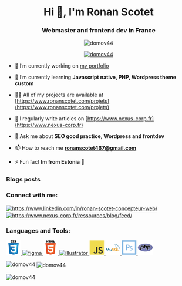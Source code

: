 <h1 align="center">Hi 👋, I'm Ronan Scotet</h1>
<h3 align="center">Webmaster and frontend dev in France</h3>

<p align="center"> <img src="https://media.tenor.com/GfSX-u7VGM4AAAAC/coding.gif" alt="domov44" /> </p>

<p align="center"> <a href="https://github.com/ryo-ma/github-profile-trophy"><img src="https://github-profile-trophy.vercel.app/?username=domov44" alt="domov44" /></a> </p>

- 🔭 I’m currently working on [my portfolio](https://www.ronanscotet.com/)

- 🌱 I’m currently learning **Javascript native, PHP, Wordpress theme custom**

- 👨‍💻 All of my projects are available at [https://www.ronanscotet.com/projets](https://www.ronanscotet.com/projets)

- 📝 I regularly write articles on [https://www.nexus-corp.fr](https://www.nexus-corp.fr)

- 💬 Ask me about **SEO good practice, Wordpress and frontdev**

- 📫 How to reach me **ronanscotet467@gmail.com**

- ⚡ Fun fact **Im from Estonia 👀**

### Blogs posts
<!-- BLOG-POST-LIST:START -->
<!-- BLOG-POST-LIST:END -->

<h3 align="left">Connect with me:</h3>
<p align="left">
<a href="https://linkedin.com/in/https://www.linkedin.com/in/ronan-scotet-concepteur-web/" target="blank"><img align="center" src="https://raw.githubusercontent.com/rahuldkjain/github-profile-readme-generator/master/src/images/icons/Social/linked-in-alt.svg" alt="https://www.linkedin.com/in/ronan-scotet-concepteur-web/" height="30" width="40" /></a>
<a href="/https://www.nexus-corp.fr/ressources/blog/feed/" target="blank"><img align="center" src="https://raw.githubusercontent.com/rahuldkjain/github-profile-readme-generator/master/src/images/icons/Social/rss.svg" alt="https://www.nexus-corp.fr/ressources/blog/feed/" height="30" width="40" /></a>
</p>

<h3 align="left">Languages and Tools:</h3>
<p align="left"> <a href="https://www.w3schools.com/css/" target="_blank" rel="noreferrer"> <img src="https://raw.githubusercontent.com/devicons/devicon/master/icons/css3/css3-original-wordmark.svg" alt="css3" width="40" height="40"/> </a> <a href="https://www.figma.com/" target="_blank" rel="noreferrer"> <img src="https://www.vectorlogo.zone/logos/figma/figma-icon.svg" alt="figma" width="40" height="40"/> </a> <a href="https://www.w3.org/html/" target="_blank" rel="noreferrer"> <img src="https://raw.githubusercontent.com/devicons/devicon/master/icons/html5/html5-original-wordmark.svg" alt="html5" width="40" height="40"/> </a> <a href="https://www.adobe.com/in/products/illustrator.html" target="_blank" rel="noreferrer"> <img src="https://www.vectorlogo.zone/logos/adobe_illustrator/adobe_illustrator-icon.svg" alt="illustrator" width="40" height="40"/> </a> <a href="https://developer.mozilla.org/en-US/docs/Web/JavaScript" target="_blank" rel="noreferrer"> <img src="https://raw.githubusercontent.com/devicons/devicon/master/icons/javascript/javascript-original.svg" alt="javascript" width="40" height="40"/> </a> <a href="https://www.mysql.com/" target="_blank" rel="noreferrer"> <img src="https://raw.githubusercontent.com/devicons/devicon/master/icons/mysql/mysql-original-wordmark.svg" alt="mysql" width="40" height="40"/> </a> <a href="https://www.photoshop.com/en" target="_blank" rel="noreferrer"> <img src="https://raw.githubusercontent.com/devicons/devicon/master/icons/photoshop/photoshop-line.svg" alt="photoshop" width="40" height="40"/> </a> <a href="https://www.php.net" target="_blank" rel="noreferrer"> <img src="https://raw.githubusercontent.com/devicons/devicon/master/icons/php/php-original.svg" alt="php" width="40" height="40"/> </a> </p>

<p><img align="left" src="https://github-readme-stats.vercel.app/api/top-langs?username=domov44&show_icons=true&locale=en&layout=compact" alt="domov44" /></p>

<p>&nbsp;<img align="center" src="https://github-readme-stats.vercel.app/api?username=domov44&show_icons=true&locale=en" alt="domov44" /></p>

<p><img align="center" src="https://github-readme-streak-stats.herokuapp.com/?user=domov44&" alt="domov44" /></p>
